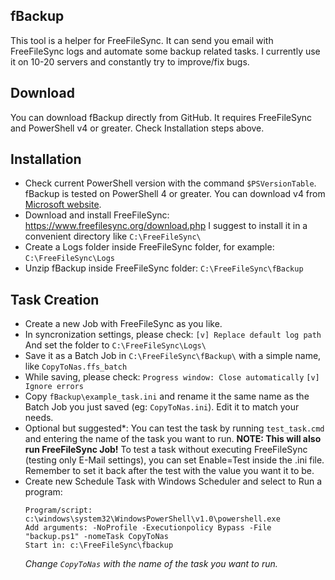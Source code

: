 ## fBackup

This tool is a helper for FreeFileSync. It can send you email with FreeFileSync logs and automate some backup related tasks.
I currently use it on 10-20 servers and constantly try to improve/fix bugs.

## Download

You can download fBackup directly from GitHub.
It requires FreeFileSync and PowerShell v4 or greater. Check Installation steps above.

## Installation

* Check current PowerShell version with the command `$PSVersionTable`.
    fBackup is tested on PowerShell 4 or greater. You can download v4 from [Microsoft website](https://www.microsoft.com/en-us/download/details.aspx?id=40855).
* Download and install FreeFileSync: https://www.freefilesync.org/download.php
    I suggest to install it in a convenient directory like `C:\FreeFileSync\`    
* Create a Logs folder inside FreeFileSync folder, for example: `C:\FreeFileSync\Logs`
* Unzip fBackup inside FreeFileSync folder: `C:\FreeFileSync\fBackup`

## Task Creation

* Create a new Job with FreeFileSync as you like.
* In syncronization settings, please check:
`[v] Replace default log path`
And set the folder to ``C:\FreeFileSync\Logs\``
* Save it as a Batch Job in `C:\FreeFileSync\fBackup\` with a simple name, like `CopyToNas.ffs_batch`
* While saving, please check:
	``Progress window: Close automatically``
	``[v] Ignore errors``
* Copy `fBackup\example_task.ini` and rename it the same name as the Batch Job you just saved (eg: `CopyToNas.ini`). Edit it to match your needs.
* Optional but suggested*: You can test the task by running `test_task.cmd` and entering the name of the task you want to run.
    __NOTE: This will also run FreeFileSync Job!__ To test a task without executing FreeFileSync (testing only E-Mail settings), you can set Enable=Test inside the .ini file. Remember to set it back after the test with the value you want it to be.
* Create new Schedule Task with Windows Scheduler and select to Run a program:
	```
	Program/script: c:\windows\system32\WindowsPowerShell\v1.0\powershell.exe
	Add arguments: -NoProfile -Executionpolicy Bypass -File "backup.ps1" -nomeTask CopyToNas
	Start in: c:\FreeFileSync\fbackup
	```
	*Change `CopyToNas` with the name of the task you want to run.*
